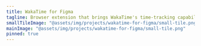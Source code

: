 ```yaml
---
title: WakaTime for Figma
tagline: Browser extension that brings WakaTime's time-tracking capabilities to Figma
smallTileImage: "@assets/img/projects/wakatime-for-figma/small-tile.png"
mainImage: "@assets/img/projects/wakatime-for-figma/small-tile.png"
pinned: true
---
```


